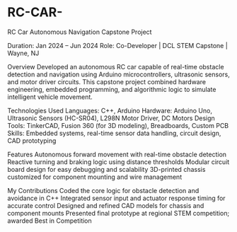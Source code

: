 # RC-CAR-
 RC Car Autonomous Navigation Capstone Project

Duration: Jan 2024 – Jun 2024
Role: Co-Developer | DCL STEM Capstone | Wayne, NJ

 Overview
Developed an autonomous RC car capable of real-time obstacle detection and navigation using Arduino microcontrollers, ultrasonic sensors, and motor driver circuits. This capstone project combined hardware engineering, embedded programming, and algorithmic logic to simulate intelligent vehicle movement.

 Technologies Used
Languages: C++, Arduino
Hardware: Arduino Uno, Ultrasonic Sensors (HC-SR04), L298N Motor Driver, DC Motors
Design Tools: TinkerCAD, Fusion 360 (for 3D modeling), Breadboards, Custom PCB
Skills: Embedded systems, real-time sensor data handling, circuit design, CAD prototyping

Features
Autonomous forward movement with real-time obstacle detection
Reactive turning and braking logic using distance thresholds
Modular circuit board design for easy debugging and scalability
3D-printed chassis customized for component mounting and wire management

My Contributions
Coded the core logic for obstacle detection and avoidance in C++
Integrated sensor input and actuator response timing for accurate control
Designed and refined CAD models for chassis and component mounts
Presented final prototype at regional STEM competition; awarded Best in Competition

